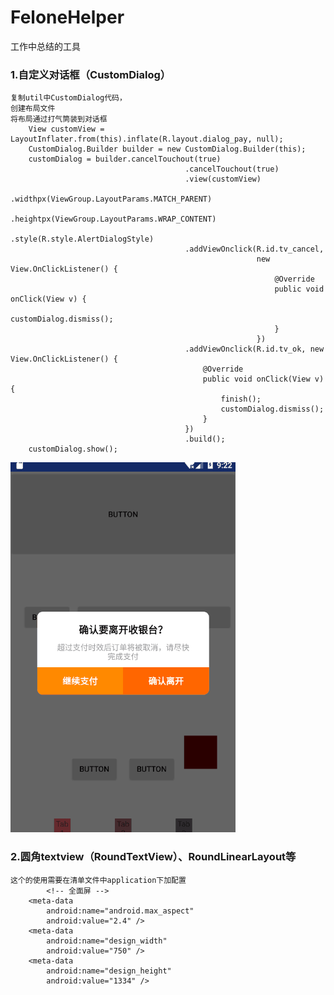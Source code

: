 # FeloneHelper
工作中总结的工具
### 1.自定义对话框（CustomDialog）
	复制util中CustomDialog代码，
	创建布局文件
	将布局通过打气筒装到对话框
		View customView = LayoutInflater.from(this).inflate(R.layout.dialog_pay, null);
        CustomDialog.Builder builder = new CustomDialog.Builder(this);
        customDialog = builder.cancelTouchout(true)
                                           .cancelTouchout(true)
                                           .view(customView)
                                           .widthpx(ViewGroup.LayoutParams.MATCH_PARENT)
                                           .heightpx(ViewGroup.LayoutParams.WRAP_CONTENT)
                                           .style(R.style.AlertDialogStyle)
                                           .addViewOnclick(R.id.tv_cancel,
                                                           new View.OnClickListener() {
                                                               @Override
                                                               public void onClick(View v) {
                                                                   customDialog.dismiss();
                                                               }
                                                           })
                                           .addViewOnclick(R.id.tv_ok, new View.OnClickListener() {
                                               @Override
                                               public void onClick(View v) {
                                                   finish();
                                                   customDialog.dismiss();
                                               }
                                           })
                                           .build();
        customDialog.show();	
![github](https://github.com/BitToNet/FeloneHelper/raw/master/img/customdialog.png)

### 2.圆角textview（RoundTextView）、RoundLinearLayout等
	这个的使用需要在清单文件中application下加配置
	        <!-- 全面屏 -->
        <meta-data
            android:name="android.max_aspect"
            android:value="2.4" />
        <meta-data
            android:name="design_width"
            android:value="750" />
        <meta-data
            android:name="design_height"
            android:value="1334" />
	
